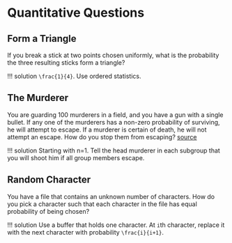 # Quantitative Questions

## Form a Triangle
If you break a stick at two points chosen uniformly, what is the probability the three resulting sticks form a triangle?

!!! solution
    ``\frac{1}{4}``. Use ordered statistics. 

## The Murderer
You are guarding 100 murderers in a field, and you have a gun with a single bullet. If any one of the murderers has a non-zero probability of surviving, he will attempt to escape. If a murderer is certain of death, he will not attempt an escape. How do you stop them from escaping? [source](https://news.efinancialcareers.com/uk-en/314415/quant-interview-questions-finance)

!!! solution
    Starting with n=1. Tell the head murderer in each subgroup that you will shoot him if all group members escape.

## Random Character
You have a file that contains an unknown number of characters. How do you pick a character such that each character in the file has equal probability of being chosen?

!!! solution
    Use a buffer that holds one character. At ``i``th character, replace it with the next character with probability ``\frac{i}{i+1}``.

